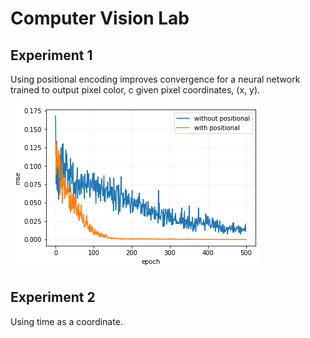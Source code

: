 # Computer Vision Lab

## Experiment 1
Using positional encoding improves convergence for a neural network trained to output pixel color, c given pixel coordinates, (x, y).

<img src='imgs/positonal_encoding.png'/>

## Experiment 2
Using time as a coordinate.
